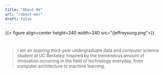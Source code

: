 ```yaml
---
title: "About Me"
url: "/about-me/"
draft: false
---
```


{{< figure align=center height=240 width=240 src="/jeffreysung.png">}}


#
# 
# 
> I am an aspiring third-year undergraduate data and computer science student at UC Berkeley. Inspired by the tremendous amount of innovation occurring in the field of technology everyday, from computer architecture to machine learning.
